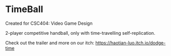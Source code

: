 # TimeBall

Created for CSC404: Video Game Design

2-player competitive handball, only with time-travelling self-replication.

Check out the trailer and more on our itch:
https://haotian-luo.itch.io/dodge-time
